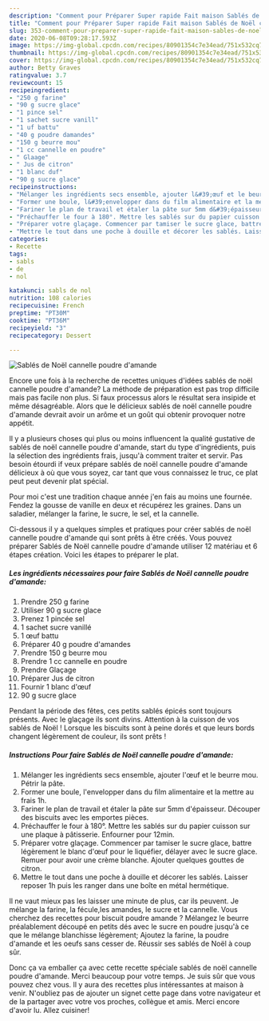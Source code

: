 ```yaml
---
description: "Comment pour Préparer Super rapide Fait maison Sablés de Noël cannelle poudre d&amp;#39;amande"
title: "Comment pour Préparer Super rapide Fait maison Sablés de Noël cannelle poudre d&amp;#39;amande"
slug: 353-comment-pour-preparer-super-rapide-fait-maison-sables-de-noel-cannelle-poudre-d-and-39-amande
date: 2020-06-08T09:28:17.593Z
image: https://img-global.cpcdn.com/recipes/80901354c7e34ead/751x532cq70/sables-de-noel-cannelle-poudre-damande-photo-principale-de-la-recette.jpg
thumbnail: https://img-global.cpcdn.com/recipes/80901354c7e34ead/751x532cq70/sables-de-noel-cannelle-poudre-damande-photo-principale-de-la-recette.jpg
cover: https://img-global.cpcdn.com/recipes/80901354c7e34ead/751x532cq70/sables-de-noel-cannelle-poudre-damande-photo-principale-de-la-recette.jpg
author: Betty Graves
ratingvalue: 3.7
reviewcount: 15
recipeingredient:
- "250 g farine"
- "90 g sucre glace"
- "1 pince sel"
- "1 sachet sucre vanill"
- "1 uf battu"
- "40 g poudre damandes"
- "150 g beurre mou"
- "1 cc cannelle en poudre"
- " Glaage"
- " Jus de citron"
- "1 blanc duf"
- "90 g sucre glace"
recipeinstructions:
- "Mélanger les ingrédients secs ensemble, ajouter l&#39;œuf et le beurre mou. Pétrir la pâte."
- "Former une boule, l&#39;envelopper dans du film alimentaire et la mettre au frais 1h."
- "Fariner le plan de travail et étaler la pâte sur 5mm d&#39;épaisseur. Découper des biscuits avec les emportes pièces."
- "Préchauffer le four à 180°. Mettre les sablés sur du papier cuisson sur une plaque à pâtisserie. Enfourner pour 12min."
- "Préparer votre glaçage. Commencer par tamiser le sucre glace, battre légèrement le blanc d&#39;œuf pour le liquéfier, délayer avec le sucre glace. Remuer pour avoir une crème blanche. Ajouter quelques gouttes de citron."
- "Mettre le tout dans une poche à douille et décorer les sablés. Laisser reposer 1h puis les ranger dans une boîte en métal hermétique."
categories:
- Recette
tags:
- sabls
- de
- nol

katakunci: sabls de nol 
nutrition: 108 calories
recipecuisine: French
preptime: "PT30M"
cooktime: "PT36M"
recipeyield: "3"
recipecategory: Dessert

---
```



![Sablés de Noël cannelle poudre d&#39;amande](https://img-global.cpcdn.com/recipes/80901354c7e34ead/751x532cq70/sables-de-noel-cannelle-poudre-damande-photo-principale-de-la-recette.jpg)

Encore une fois à la recherche de recettes uniques d'idées sablés de noël cannelle poudre d&#39;amande? La méthode de préparation est pas trop difficile mais pas facile non plus. Si faux processus alors le résultat sera insipide et même désagréable. Alors que le délicieux sablés de noël cannelle poudre d&#39;amande devrait avoir un arôme et un goût qui obtenir provoquer notre appétit.

Il y a plusieurs choses qui plus ou moins influencent la qualité gustative de sablés de noël cannelle poudre d&#39;amande, start du type d'ingrédients, puis la sélection des ingrédients frais, jusqu'à comment traiter et servir. Pas besoin étourdi if veux prépare sablés de noël cannelle poudre d&#39;amande délicieux à où que vous soyez, car tant que vous connaissez le truc, ce plat peut peut devenir plat spécial.

Pour moi c&#39;est une tradition chaque année j&#39;en fais au moins une fournée. Fendez la gousse de vanille en deux et récupérez les graines. Dans un saladier, mélanger la farine, le sucre, le sel, et la cannelle.


Ci-dessous il y a quelques simples et pratiques pour créer sablés de noël cannelle poudre d&#39;amande qui sont prêts à être créés. Vous pouvez préparer Sablés de Noël cannelle poudre d&#39;amande utiliser 12 matériau et 6 étapes création. Voici les étapes to préparer le plat.

<!--inarticleads1-->

##### Les ingrédients nécessaires pour faire Sablés de Noël cannelle poudre d&#39;amande:

1. Prendre 250 g farine
1. Utiliser 90 g sucre glace
1. Prenez 1 pincée sel
1.  1 sachet sucre vanillé
1.  1 œuf battu
1. Préparer 40 g poudre d&#39;amandes
1. Prendre 150 g beurre mou
1. Prendre 1 cc cannelle en poudre
1. Prendre  Glaçage
1. Préparer  Jus de citron
1. Fournir 1 blanc d&#39;œuf
1.  90 g sucre glace


Pendant la période des fêtes, ces petits sablés épicés sont toujours présents. Avec le glaçage ils sont divins. Attention à la cuisson de vos sablés de Noël ! Lorsque les biscuits sont à peine dorés et que leurs bords changent légèrement de couleur, ils sont prêts ! 

<!--inarticleads2-->

##### Instructions Pour faire Sablés de Noël cannelle poudre d&#39;amande:

1. Mélanger les ingrédients secs ensemble, ajouter l&#39;œuf et le beurre mou. Pétrir la pâte.
1. Former une boule, l&#39;envelopper dans du film alimentaire et la mettre au frais 1h.
1. Fariner le plan de travail et étaler la pâte sur 5mm d&#39;épaisseur. Découper des biscuits avec les emportes pièces.
1. Préchauffer le four à 180°. Mettre les sablés sur du papier cuisson sur une plaque à pâtisserie. Enfourner pour 12min.
1. Préparer votre glaçage. Commencer par tamiser le sucre glace, battre légèrement le blanc d&#39;œuf pour le liquéfier, délayer avec le sucre glace. Remuer pour avoir une crème blanche. Ajouter quelques gouttes de citron.
1. Mettre le tout dans une poche à douille et décorer les sablés. Laisser reposer 1h puis les ranger dans une boîte en métal hermétique.


Il ne vaut mieux pas les laisser une minute de plus, car ils peuvent. Je mélange la farine, la fécule,les amandes, le sucre et la cannelle. Vous cherchez des recettes pour biscuit poudre amande ? Mélangez le beurre préalablement découpé en petits dés avec le sucre en poudre jusqu&#39;à ce que le mélange blanchisse légèrement; Ajoutez la farine, la poudre d&#39;amande et les oeufs sans cesser de. Réussir ses sablés de Noël à coup sûr. 


Donc ça va emballer ça avec cette recette spéciale sablés de noël cannelle poudre d&#39;amande. Merci beaucoup pour votre temps. Je suis sûr que vous pouvez chez vous. Il y aura des recettes plus  intéressantes at maison à venir. N'oubliez pas de ajouter un signet cette page dans votre navigateur et de la partager avec votre vos proches, collègue et amis. Merci encore d'avoir lu. Allez cuisiner!
